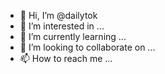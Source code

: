 - 👋 Hi, I’m @dailytok
- 👀 I’m interested in ...
- 🌱 I’m currently learning ...
- 💞️ I’m looking to collaborate on ...
- 📫 How to reach me ...

<!---
dailytok/dailytok is a ✨ special ✨ repository because its `README.md` (this file) appears on your GitHub profile.
You can click the Preview link to take a look at your changes.
--->
